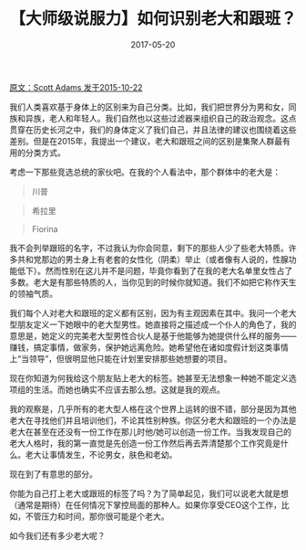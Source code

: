﻿---
layout: post
title: 【大师级说服力】如何识别老大和跟班？
date: 2017-05-20
---


 [原文：Scott Adams   发于2015-10-22][1]

我们人类喜欢基于身体上的区别来为自己分类。比如，我们把世界分为男和女，同族和异族，老人和年轻人。我们自然也以这些过滤器来组织自己的政治观念。这点贯穿在历史长河之中，我们的身体定义了我们自己，并且法律的建议也围绕着这些差别。但是在2015年，我提出一个建议，老大和跟班之间的区别是集聚人群最有用的分类方式。

考虑一下那些竞选总统的家伙吧。在我的个人看法中，那个群体中的老大是：

>川普

>希拉里

>Fiorina

我不会列举跟班的名字，不过我认为你会同意，剩下的那些人少了些老大特质。许多共和党那边的男士身上有老套的女性化（阴柔）举止（或者像有人说的，性腺功能低下）。然而性别在这儿并不是问题，毕竟你看到了在我的老大名单里女性占了多数。老大是有那些特质的人，当你见到的时候你就知道。我们不如把它称作天生的领袖气质。

我们每个人对老大和跟班的定义都有区别，因为有主观因素在其中。我问一个老大型朋友定义一下她眼中的老大型男性。她直接将之描述成一个仆人的角色了，我的意思是，她定义的完美老大型男性合伙人是基于他能够为她提供什么样的服务——赚钱，搞定事情，做家务，保护她远离危险。她希望他在诸如度假计划这类事情上“当领导”，但很明显他只能在计划里安排那些她想要的项目。

现在你知道为何我给这个朋友贴上老大的标签。她甚至无法想象一种她不能定义选项组的生活。而她也确实不应该去那么想。这就是我的观点。

我的观察是，几乎所有的老大型人格在这个世界上运转的很不错，部分是因为其他老大在寻找他们并且培训他们，不论其性别种族。你区分老大和跟班的一个办法是老大在甚至在还没有一份工作在那儿时他/她可以创造一份工作。当我发现自己的老大人格时，我的第一直觉是先创造一份工作然后再去弄清楚那个工作究竟是什么。老大让事情发生，不论男女，肤色和老幼。

现在到了有意思的部分。

你能为自己打上老大或跟班的标签了吗？为了简单起见，我们可以说老大就是想（通常是期待）在任何情况下掌控局面的那种人。如果你享受CEO这个工作，比如，不管压力和时间，那你很可能是个老大。

如今我们还有多少老大呢？

[1]: http://blog.dilbert.com/post/131681830386/the-alpha-in-the-room





